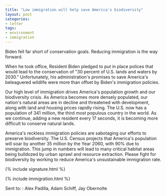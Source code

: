 ```yaml
---
title: "Low immigration will help save America's biodiversity"
layout: post
categories:
- letter
tags:
- environment
- immigration
---
```


Biden fell far short of conservation goals. Reducing immigration is the way forward.

When he took office, Resident Biden pledged to put in place polices that would lead to the conservation of "30 percent of U.S. lands and waters by 2030." Unfortunately, his administration's promises to save America's beleaguered wildlife were more than offset by Biden's immigration policies.

Our high level of immigration drives America's population growth and our biodiversity crisis. As America becomes more densely populated, our nation's natural areas are in decline and threatened with development, along with land and housing prices rapidly rising. The U.S. now has a population of 341 million, the third most populous country in the world. As we continue, adding a new resident every 17 seconds, it is becoming more difficult to conserve natural lands.

America's reckless immigration policies are sabotaging our efforts to preserve biodiversity. The U.S. Census projects that America's population will soar by another 35 million by the Year 2060, with 90% due to immigration. This jump in numbers will lead to many critical habitat areas being bulldozed by urban sprawl and resource extraction. Please fight for biodiversity by working to reduce America's unsustainable immigration rate.

{% include signature.html %}

{% include immigration.html %}

Sent to:
: Alex Padilla, Adam Schiff, Jay Obernolte
